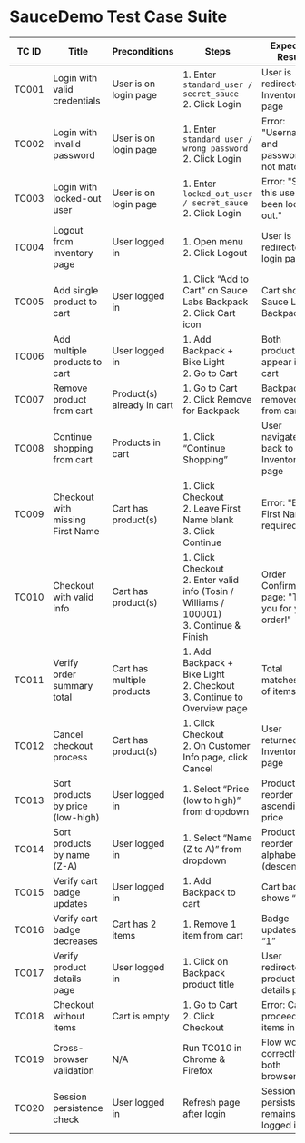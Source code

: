 # SauceDemo Test Case Suite

| TC ID | Title                          | Preconditions             | Steps                                                                                                                                     | Expected Result                                                           | Actual Result | Status |
|-------|--------------------------------|---------------------------|-------------------------------------------------------------------------------------------------------------------------------------------|---------------------------------------------------------------------------|---------------|--------|
| TC001 | Login with valid credentials   | User is on login page     | 1. Enter `standard_user / secret_sauce` <br> 2. Click Login                                                                               | User is redirected to Inventory page                                       | As expected   | Pass   |
| TC002 | Login with invalid password    | User is on login page     | 1. Enter `standard_user / wrong password` <br> 2. Click Login                                                                             | Error: "Username and password do not match"                               | As expected   | Pass   |
| TC003 | Login with locked-out user     | User is on login page     | 1. Enter `locked_out_user / secret_sauce` <br> 2. Click Login                                                                             | Error: "Sorry, this user has been locked out."                            | As expected   | Pass   |
| TC004 | Logout from inventory page     | User logged in            | 1. Open menu <br> 2. Click Logout                                                                                                         | User is redirected to login page                                          | As expected   | Pass   |
| TC005 | Add single product to cart     | User logged in            | 1. Click “Add to Cart” on Sauce Labs Backpack <br> 2. Click Cart icon                                                                     | Cart shows Sauce Labs Backpack                                            | As expected   | Pass   |
| TC006 | Add multiple products to cart  | User logged in            | 1. Add Backpack + Bike Light <br> 2. Go to Cart                                                                                          | Both products appear in cart                                              | As expected   | Pass   |
| TC007 | Remove product from cart       | Product(s) already in cart| 1. Go to Cart <br> 2. Click Remove for Backpack                                                                                          | Backpack removed from cart                                                | As expected   | Pass   |
| TC008 | Continue shopping from cart    | Products in cart          | 1. Click “Continue Shopping”                                                                                                             | User navigates back to Inventory page                                     | As expected   | Pass   |
| TC009 | Checkout with missing First Name | Cart has product(s)      | 1. Click Checkout <br> 2. Leave First Name blank <br> 3. Click Continue                                                                  | Error: "Error: First Name is required"                                    | As expected   | Pass   |
| TC010 | Checkout with valid info       | Cart has product(s)       | 1. Click Checkout <br> 2. Enter valid info (Tosin / Williams / 100001) <br> 3. Continue & Finish                                          | Order Confirmation page: "Thank you for your order!"                      | As expected   | Pass   |
| TC011 | Verify order summary total     | Cart has multiple products| 1. Add Backpack + Bike Light <br> 2. Checkout <br> 3. Continue to Overview page                                                           | Total matches sum of items + tax                                          | As expected   | Pass   |
| TC012 | Cancel checkout process        | Cart has product(s)       | 1. Click Checkout <br> 2. On Customer Info page, click Cancel                                                                            | User returned to Inventory page                                           | As expected   | Pass   |
| TC013 | Sort products by price (low-high)| User logged in           | 1. Select “Price (low to high)” from dropdown                                                                                            | Products reorder ascending by price                                       | As expected   | Pass   |
| TC014 | Sort products by name (Z-A)    | User logged in            | 1. Select “Name (Z to A)” from dropdown                                                                                                  | Products reorder alphabetically (descending)                              | As expected   | Pass   |
| TC015 | Verify cart badge updates      | User logged in            | 1. Add Backpack to cart                                                                                                                  | Cart badge shows “1”                                                      | As expected   | Pass   |
| TC016 | Verify cart badge decreases    | Cart has 2 items          | 1. Remove 1 item from cart                                                                                                               | Badge updates to “1”                                                      | As expected   | Pass   |
| TC017 | Verify product details page    | User logged in            | 1. Click on Backpack product title                                                                                                       | User redirected to product details page                                   | As expected   | Pass   |
| TC018 | Checkout without items         | Cart is empty             | 1. Go to Cart <br> 2. Click Checkout                                                                                                     | Error: Cannot proceed, no items in cart                                   | As expected   | Pass   |
| TC019 | Cross-browser validation       | N/A                       | Run TC010 in Chrome & Firefox                                                                                                            | Flow works correctly in both browsers                                     | As expected   | Pass   |
| TC020 | Session persistence check      | User logged in            | Refresh page after login                                                                                                                 | Session persists, user remains logged in                                  | As expected   | Pass   |
